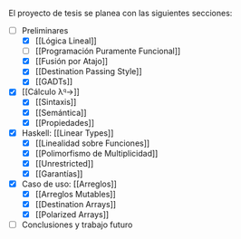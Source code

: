 El proyecto de tesis se planea con las siguientes secciones:

- [ ] Preliminares
	- [x] [[Lógica Lineal]]
	- [ ] [[Programación Puramente Funcional]]
	- [x] [[Fusión por Atajo]]
	- [x] [[Destination Passing Style]]
	- [x] [[GADTs]]
- [x] [[Cálculo λ𐞥→]]
	- [x] [[Sintaxis]]
	- [x] [[Semántica]]
	- [x] [[Propiedades]]
- [x] Haskell: [[Linear Types]]
	- [x] [[Linealidad sobre Funciones]]
	- [x] [[Polimorfismo de Multiplicidad]]
	- [x] [[Unrestricted]]
	- [x] [[Garantías]]
- [x] Caso de uso: [[Arreglos]]
	- [x] [[Arreglos Mutables]]
	- [x] [[Destination Arrays]]
	- [x] [[Polarized Arrays]]
- [ ] Conclusiones y trabajo futuro